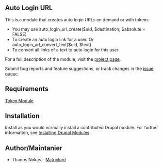 ## Auto Login URL

This is a module that creates auto login URLs on demand or with tokens.

  - You may use auto_login_url_create($uid, $destination, $absolute = FALSE)
  - To create an auto login link for a user.
     Or auto_login_url_convert_text($uid, $text)
  - To convert all links of a text to auto login for this user

For a full description of the module, visit the
[project page](https://www.drupal.org/project/auto_login_url).

Submit bug reports and feature suggestions, or track changes in the
[issue queue](https://www.drupal.org/project/issues/auto_login_url).


## Requirements

[Token Module](https://www.drupal.org/project/token)

## Installation

Install as you would normally install a contributed Drupal module. For further
information, see [Installing Drupal Modules](https://www.drupal.org/docs/extending-drupal/installing-drupal-modules).


## Author/Maintanier

 - Thanos Nokas - [Matrixlord](https://drupal.org/user/1538394)
